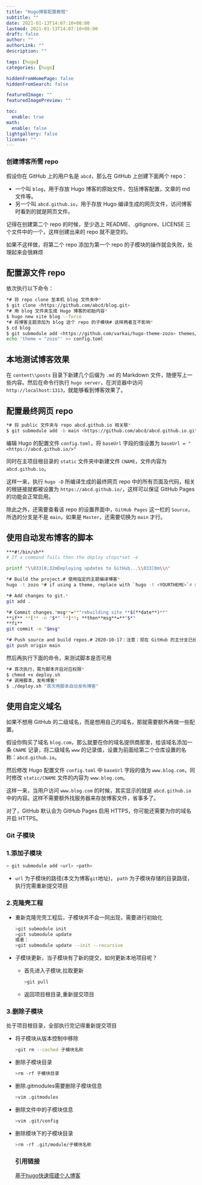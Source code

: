 ```yaml
---
title: "Hugo博客配置教程"
subtitle: ""
date: 2021-01-13T14:07:10+08:00
lastmod: 2021-01-13T14:07:10+08:00
draft: false
author: ""
authorLink: ""
description: ""

tags: [hugo]
categories: [hugo]

hiddenFromHomePage: false
hiddenFromSearch: false

featuredImage: ""
featuredImagePreview: ""

toc:
  enable: true
math:
  enable: false
lightgallery: false
license: ""
---
```


### 创建博客所需 repo

假设你在 GitHub 上的用户名是 `abcd`，那么在 GitHub 上创建下面两个 repo：

- 一个叫 `blog`，用于存放 Hugo 博客的原始文件，包括博客配置，文章的 md 文件等。
- 另一个叫 `abcd.github.io`，用于存放 Hugo 编译生成的网页文件，访问博客时看到的就是网页文件。

记得在创建第二个 repo 的时候，至少选上 README、.gitignore、LICENSE 三个文件中的一个，这样创建出来的 repo 就不是空的。

如果不这样做，将第二个 repo 添加为第一个 repo 的子模块的操作就会失败，处理起来会很麻烦

## 配置源文件 repo

依次执行以下命令：

```bash
*# 将 repo clone 至本机 blog 文件夹中*
$ git clone <https://github.com/abcd/blog.git>
*# 用 blog 文件夹生成 Hugo 博客的初始内容*
$ hugo new site blog --force
*# 将博客主题添加为 blog 这个 repo 的子模块# 这样两者互不影响*
$ cd blog
$ git submodule add <https://github.com/varkai/hugo-theme-zozo> themes/zozo
echo 'theme = "zozo"' >> config.toml
```

## 本地测试博客效果

在 `content\\posts` 目录下新建几个后缀为 `.md` 的 Markdown 文件，随便写上一些内容。然后在命令行执行 `hugo server`，在浏览器中访问 `http://localhost:1313`，就能够看到博客效果了。

## 配置最终网页 repo

```bash
*# 将 public 文件夹与 repo abcd.github.io 相关联*
$ git submodule add -b main <https://github.com/abcd/abcd.github.io.git> public
```

编辑 Hugo 的配置文件 `config.toml`，将 `baseUrl` 字段的值设置为 `baseUrl = "<https://abcd.github.io/>"`

同时在主项目根目录的 `static` 文件夹中新建文件 `CNAME`，文件内容为 `abcd.github.io`。

这样一来，执行 `hugo -D` 所编译生成的最终网页 repo 中的所有页面及代码，相关的根链接就都被设置为 `https://abcd.github.io/`，这样可以保证 GitHub Pages 的功能会正常启用。

除此之外，还需要查看该 repo 的设置界面中，`GitHub Pages` 这一栏的 `Source`，所选的分支是不是 `main`，如果是 `Master`，还需要切换为 `main` 才行。

## 使用自动发布博客的脚本

```bash
***#!/bin/sh**
# If a command fails then the deploy stops*set -e

printf "\\033[0;32mDeploying updates to GitHub...\\033[0m\\n"

*# Build the project.# 使用指定的主题编译博客*
hugo -t zozo *# if using a theme, replace with `hugo -t <YOURTHEME>`# Go To Public folder*cd public

*# Add changes to git.*
git add .

*# Commit changes.*msg**=**"rebuilding site **$(**date**)**"
**if** **[** -n "$*" **]**; **then**msg**=**"$*"
**fi**
git commit -m "$msg"

*# Push source and build repos.# 2020-10-17：注意：现在 GitHub 的主分支已经改名为 main*
git push origin main
```

然后再执行下面的命令，来测试脚本是否可用

```bash
*# 首次执行，需为脚本开启对应权限*
$ chmod +x deploy.sh
*# 调用脚本，发布博客*
$ ./deploy.sh "首次用脚本自动发布博客"
```

## 使用自定义域名

如果不想用 GitHub 的二级域名，而是想用自己的域名，那就需要额外再做一些配置。

假设你购买了域名 `blog.com`，那么就要在你的域名提供商那里，给该域名添加一条 `CNAME` 记录，将二级域名 `www` 的记录值，设置为前面给第二个仓库设置的名称：`abcd.github.io`。

然后修改 Hugo 配置文件 `config.toml` 中 `baseUrl` 字段的值为 `www.blog.com`，同时修改 `static/CNAME` 文件的内容为 `www.blog.com`。

这样一来，当用户访问 `www.blog.com` 的时候，其实显示的就是 `abcd.github.io` 中的内容。这样不需要额外找服务器来存放博客文件，省事多了。

对了，GitHub 默认会为 GitHub Pages 启用 HTTPS，你可能还需要为你的域名开启 HTTPS。

### Git 子模块

### **1.添加子模块**

```bash
> git submodule add <url> <path>
```

- `url` 为子模块的路径(本文为博客`git`地址)， `path` 为子模块存储的目录路径，执行完需重新提交项目

### **2.克隆壳工程**

- 重新克隆完壳工程后，子模块并不会一同出现，需要进行初始化

  ```bash
  >git submodule init
  >git submodule update
  或者：
  >git submodule update --init --recursive
  ```

- 子模块更新，当子模块有了新的提交，如何更新本地项目呢？

  - 首先进入子模块,拉取更新

    ```bash
    >git pull
    ```

  - 返回项目根目录,重新提交项目

### **3.删除子模块**

处于项目根目录，全部执行完记得重新提交项目

- 将子模块从版本控制中移除

  ```bash
  >git rm --cached 子模块名称
  ```

- 删除子模块目录

  ```bash
  >rm -rf 子模块目录
  ```

- 删除.gitmodules需要删除子模块信息

  ```bash
  >vim .gitmodules
  ```

- 删除文件中的子模块信息

  ```bash
  >vim .git/config
  ```

- 删除模块下的子模块目录

  ```bash
  >rm -rf .git/module/子模块名称
  ```

  ### 引用链接


  [基于hugo快速搭建个人博客](https://hts0000.github.io/2020/02/基于hugo快速搭建个人博客/)
